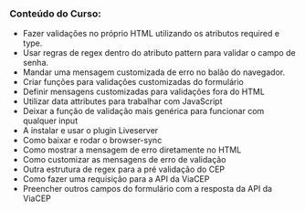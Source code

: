 

### Conteúdo do Curso:
- Fazer validações no próprio HTML utilizando os atributos required e type.
- Usar regras de regex dentro do atributo pattern para validar o campo de senha.
- Mandar uma mensagem customizada de erro no balão do navegador.
- Criar funções para validações customizadas do formulário
- Definir mensagens customizadas para validações fora do HTML
- Utilizar data attributes para trabalhar com JavaScript
- Deixar a função de validação mais genérica para funcionar com qualquer input
- A instalar e usar o plugin Liveserver
- Como baixar e rodar o browser-sync
- Como mostrar a mensagem de erro diretamente no HTML
- Como customizar as mensagens de erro de validação
- Outra estrutura de regex para a pré validação do CEP
- Como fazer uma requisição para a API da ViaCEP
- Preencher outros campos do formulário com a resposta da API da ViaCEP